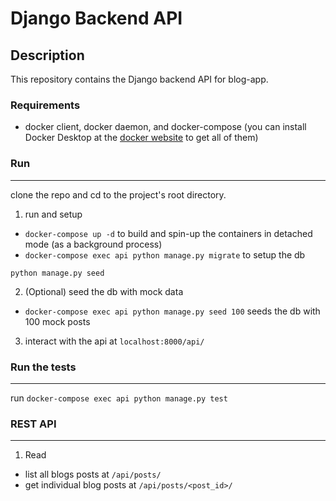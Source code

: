 # Django Backend API

## Description

This repository contains the Django backend API for blog-app.

### Requirements
- docker client, docker daemon, and docker-compose
(you can install Docker Desktop at the [docker website](https://www.docker.com) to get all of them)

### Run
<hr style="border: 0; height: 1px; margin: 0 0 10px 0">

clone the repo and cd to the project's root directory.
1. run and setup
- `docker-compose up -d` to build and spin-up the containers in detached mode (as a background process)
- `docker-compose exec api python manage.py migrate` to setup the db
```
python manage.py seed
```
2. (Optional) seed the db with mock data
- `docker-compose exec api python manage.py seed 100` 
seeds the db with 100 mock posts

3. interact with the api at `localhost:8000/api/`

### Run the tests
<hr style="border: 0; height: 1px; margin: 0 0 10px 0">

run `docker-compose exec api python manage.py test`

### REST API
<hr style="border: 0; height: 1px; margin: 0 0 10px 0">

1. Read
- list all blogs posts at
`/api/posts/`
- get individual blog posts at
`/api/posts/<post_id>/`
